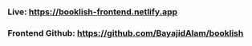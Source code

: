 ### Live: https://booklish-frontend.netlify.app
### Frontend Github: https://github.com/BayajidAlam/booklish
